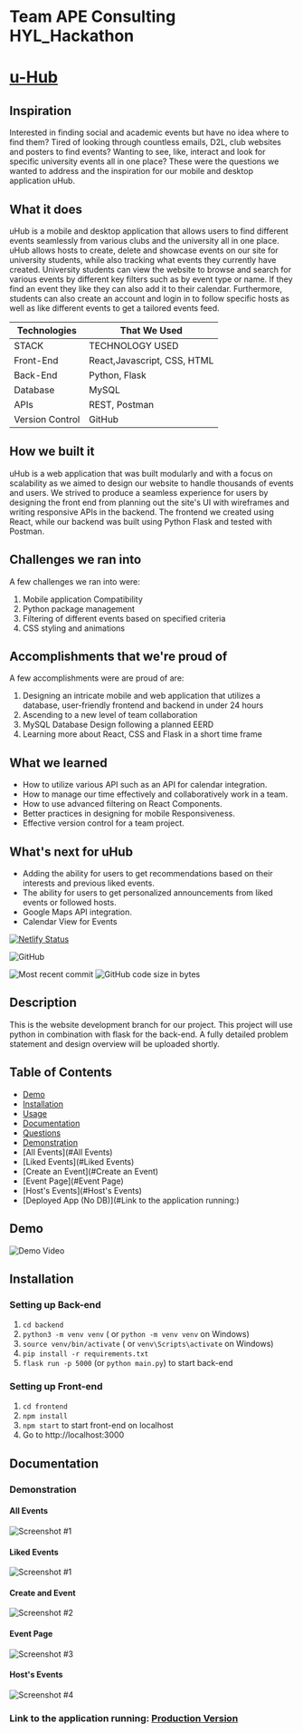 # Team APE Consulting HYL_Hackathon

# [u-Hub](https://github.com/cmrnfaith/HYL_Hackathon)

## Inspiration

Interested in finding social and academic events but have no idea where to find them? Tired of looking through countless emails, D2L, club websites and posters to find events? Wanting to see, like, interact and look for specific university events all in one place? These were the questions we wanted to address and the inspiration for our mobile and desktop application uHub.

## What it does

uHub is a mobile and desktop application that allows users to find different events seamlessly from various clubs and the university all in one place. uHub allows hosts to create, delete and showcase events on our site for university students, while also tracking what events they currently have created. University students can view the website to browse and search for various events by different key filters such as by event type or name. If they find an event they like they can also add it to their calendar. Furthermore, students can also create an account and login in to follow specific hosts as well as like different events to get a tailored events feed.

| Technologies    | That We Used                |
| --------------- | --------------------------- |
| STACK           | TECHNOLOGY USED             |
| Front-End       | React,Javascript, CSS, HTML |
| Back-End        | Python, Flask               |
| Database        | MySQL                       |
| APIs            | REST, Postman               |
| Version Control | GitHub                      |

## How we built it

uHub is a web application that was built modularly and with a focus on scalability as we aimed to design our website to handle thousands of events and users. We strived to produce a seamless experience for users by designing the front end from planning out the site's UI with wireframes and writing responsive APIs in the backend. The frontend we created using React, while our backend was built using Python Flask and tested with Postman.

## Challenges we ran into

A few challenges we ran into were:

1. Mobile application Compatibility
2. Python package management
3. Filtering of different events based on specified criteria
4. CSS styling and animations

## Accomplishments that we're proud of

A few accomplishments were are proud of are:

1. Designing an intricate mobile and web application that utilizes a database, user-friendly frontend and backend in under 24 hours
2. Ascending to a new level of team collaboration
3. MySQL Database Design following a planned EERD
4. Learning more about React, CSS and Flask in a short time frame

## What we learned

- How to utilize various API such as an API for calendar integration.
- How to manage our time effectively and collaboratively work in a team.
- How to use advanced filtering on React Components.
- Better practices in designing for mobile Responsiveness.
- Effective version control for a team project.

## What's next for uHub

- Adding the ability for users to get recommendations based on their interests and previous liked events.
- The ability for users to get personalized announcements from liked events or followed hosts.
- Google Maps API integration.
- Calendar View for Events



[![Netlify Status](https://api.netlify.com/api/v1/badges/ba98fcc3-3cc3-4e47-ab14-6cb12a983385/deploy-status)](https://app.netlify.com/sites/u-hub/deploys)

![GitHub](https://img.shields.io/github/license/cmrnfaith/HYL_Hackathon?style=plastic)

![Most recent commit](https://img.shields.io/github/last-commit/cmrnfaith/HYL_Hackathon)
![GitHub code size in bytes](https://img.shields.io/github/languages/code-size/cmrnfaith/HYL_Hackathon)

## Description

This is the website development branch for our project. This project will use python in combination with flask for the back-end. A fully detailed problem statement and design overview will be uploaded shortly.

## Table of Contents

- [Demo](#Demo)
- [Installation](#Installation)
- [Usage](#Usage)
- [Documentation](#Documentation)
- [Questions](#Questions)
- [Demonstration](#Demonstration)
- [All Events](#All Events)
- [Liked Events](#Liked Events)
- [Create an Event](#Create an Event)
- [Event Page](#Event Page)
- [Host's Events](#Host's Events)
- [Deployed App (No DB)](#Link to the application running:)

## Demo

![Demo Video](https://youtube.com/demo)

## Installation

### Setting up Back-end

1. `cd backend`
2. `python3 -m venv venv` ( or `python -m venv venv` on Windows)
3. `source venv/bin/activate` ( or `venv\Scripts\activate` on Windows)
4. `pip install -r requirements.txt`
5. `flask run -p 5000` (or `python main.py`) to start back-end

### Setting up Front-end

1. `cd frontend`
2. `npm install`
3. `npm start` to start front-end on localhost
4. Go to http://localhost:3000

## Documentation

### Demonstration

#### All Events

![Screenshot #1](docs/Example1.png?raw=true "Example 1")

#### Liked Events

![Screenshot #1](docs/Example2.png?raw=true "Example 1")

#### Create and Event

![Screenshot #2](docs/Example3.png?raw=true "Example 2")


#### Event Page

![Screenshot #3](docs/Example4.png?raw=true "Example 3")

#### Host's Events

![Screenshot #4](docs/Example5.png?raw=true "Example 4")

### Link to the application running: [Production Version](https://u-hub.netlify.app/)
